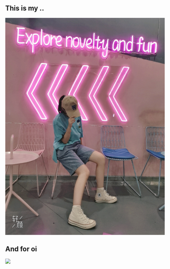 ## This is my ..

<img src="/image/mygf.jpg" width="513" height="684" >


## And for oi

[![](https://atcoder.swift-zym.workers.dev/NP2Z)](https://atcoder.jp/users/NP2Z)
